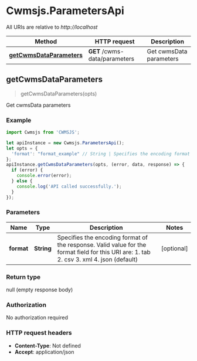 # Cwmsjs.ParametersApi

All URIs are relative to *http://localhost*

Method | HTTP request | Description
------------- | ------------- | -------------
[**getCwmsDataParameters**](ParametersApi.md#getCwmsDataParameters) | **GET** /cwms-data/parameters | Get cwmsData parameters



## getCwmsDataParameters

> getCwmsDataParameters(opts)

Get cwmsData parameters

### Example

```javascript
import Cwmsjs from 'CWMSJS';

let apiInstance = new Cwmsjs.ParametersApi();
let opts = {
  'format': "format_example" // String | Specifies the encoding format of the response. Valid value for the format field for this URI are:  1. tab  2. csv   3. xml  4. json (default)
};
apiInstance.getCwmsDataParameters(opts, (error, data, response) => {
  if (error) {
    console.error(error);
  } else {
    console.log('API called successfully.');
  }
});
```

### Parameters


Name | Type | Description  | Notes
------------- | ------------- | ------------- | -------------
 **format** | **String**| Specifies the encoding format of the response. Valid value for the format field for this URI are:  1. tab  2. csv   3. xml  4. json (default) | [optional] 

### Return type

null (empty response body)

### Authorization

No authorization required

### HTTP request headers

- **Content-Type**: Not defined
- **Accept**: application/json


